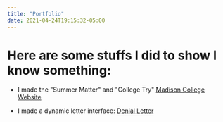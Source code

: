 ```yaml
---
title: "Portfolio"
date: 2021-04-24T19:15:32-05:00
---
```

# Here are some stuffs I did to show I know something:

- I made the "Summer Matter" and "College Try" [Madison College Website](https://madisoncollege.edu)

- I made a dynamic letter interface: [Denial Letter](https://jcaughlin.github.io/dynamic-letter/)


